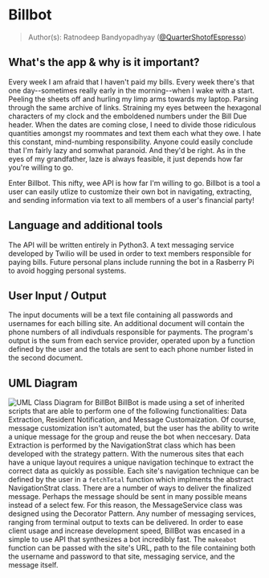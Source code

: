 # Billbot

> Author(s): Ratnodeep Bandyopadhyay ([@QuarterShotofEspresso](https://github.com/QuarterShotofEspresso))

## What's the app & why is it important?
Every week I am afraid that I haven't paid my bills. Every week there's that one day--sometimes really early in the morning--when I wake with a start. Peeling the sheets off and hurling my limp arms towards my laptop. Parsing through the same archive of links. Straining my eyes between the hexagonal characters of my clock and the emboldened numbers under the Bill Due header. When the dates are coming close, I need to divide those ridiculous quantities amongst my roommates and text them each what they owe. I hate this constant, mind-numbing responsibility. Anyone could easily conclude that I'm fairly lazy and somwhat paranoid. And they'd be right. As in the eyes of my grandfather, laze is always feasible, it just depends how far you're willing to go.

Enter Billbot. This nifty, wee API is how far I'm willing to go. Billbot is a tool a user can easily utlize to customize their own bot in navigating, extracting, and sending information via text to all members of a user's financial party!

## Language and additional tools
The API will be written entirely in Python3. A text messaging service developed by Twilio will be used in order to text members responsible for paying bills. Future personal plans include running the bot in a Rasberry Pi to avoid hogging personal systems.

## User Input / Output
The input documents will be a text file containing all passwords and usernames for each billing site. An additional document will contain the phone numbers of all indivduals responsible for payments. The program's output is the sum from each service provider, operated upon by a function defined by the user and the totals are sent to each phone number listed in the second document.

## UML Diagram
![UML Class Diagram for BillBot](https://github.com/cs100/final-project-rb/blob/master/diagrams/BillBot.png)
BillBot is made using a set of inherited scripts that are able to perform one of the following functionalities: Data Extraction, Resident Notification, and Message Customaization.
Of course, message customization isn't automated, but the user has the ability to write a unique message for the group and reuse the bot when neccesary.
Data Extraction is performed by the NavigationStrat class which has been developed with the strategy pattern. With the numerous sites that each have a unique layout requires a unique navigation techinque to extract the correct data as quickly as possible. Each site's navigation technique can be defined by the user in a `fetchTotal` function which implments the abstract NavigationStrat class. There are a number of ways to deliver the finalized message. Perhaps the message should be sent in many possible means instead of a select few. For this reason, the MessageService class was designed using the Decorator Pattern. Any number of messaging services, ranging from terminal output to texts can be delivered. In order to ease client usage and increase development speed, BillBot was encased in a simple to use API that synthesizes a bot incredibly fast. The `makeabot` function can be passed with the site's URL, path to the file containing both the username and password to that site, messaging service, and the message itself.
